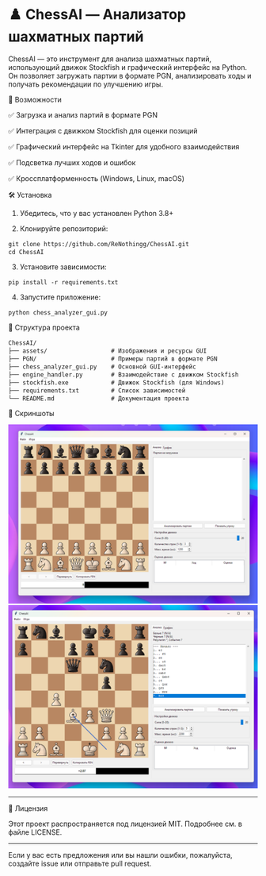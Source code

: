# ♟️ ChessAI — Анализатор шахматных партий

ChessAI — это инструмент для анализа шахматных партий, использующий движок Stockfish и графический интерфейс на Python.  Он позволяет загружать партии в формате PGN, анализировать ходы и получать рекомендации по улучшению игры. 

🚀 Возможности

✅ Загрузка и анализ партий в формате PGN

✅ Интеграция с движком Stockfish для оценки позиций

✅ Графический интерфейс на Tkinter для удобного взаимодействия

✅ Подсветка лучших ходов и ошибок

✅ Кроссплатформенность (Windows, Linux, macOS) 


🛠️ Установка
1. Убедитесь, что у вас установлен Python 3.8+


2. Клонируйте репозиторий: 
```
git clone https://github.com/ReNothingg/ChessAI.git
cd ChessAI
```

3. Установите зависимости: 
```
pip install -r requirements.txt
```

4. Запустите приложение: 
```
python chess_analyzer_gui.py
```

📂 Структура проекта
```
ChessAI/
├── assets/                  # Изображения и ресурсы GUI
├── PGN/                     # Примеры партий в формате PGN
├── chess_analyzer_gui.py    # Основной GUI-интерфейс
├── engine_handler.py        # Взаимодействие с движком Stockfish
├── stockfish.exe            # Движок Stockfish (для Windows)
├── requirements.txt         # Список зависимостей
└── README.md                # Документация проекта
```


📸 Скриншоты

![Главное](assets/image.png)
![Скрин](assets/image1.png)

---

📄 Лицензия

Этот проект распространяется под лицензией MIT. Подробнее см. в файле LICENSE. 

---

Если у вас есть предложения или вы нашли ошибки, пожалуйста, создайте issue или отправьте pull request. 
